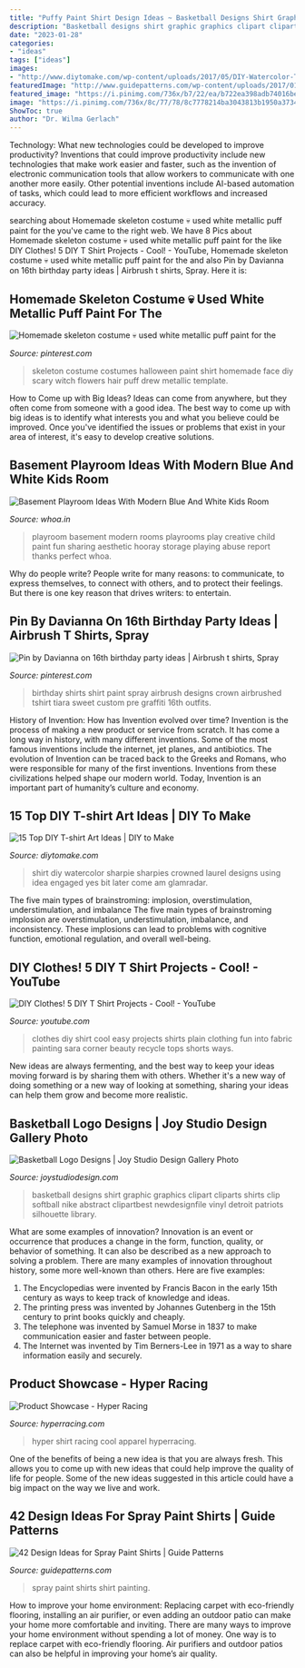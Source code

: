 ```yaml
---
title: "Puffy Paint Shirt Design Ideas ~ Basketball Designs Shirt Graphic Graphics Clipart Cliparts Shirts Clip Softball Nike Abstract Clipartbest Newdesignfile Vinyl Detroit Patriots Silhouette Library"
description: "Basketball designs shirt graphic graphics clipart cliparts shirts clip softball nike abstract clipartbest newdesignfile vinyl detroit patriots silhouette library"
date: "2023-01-28"
categories:
- "ideas"
tags: ["ideas"]
images:
- "http://www.diytomake.com/wp-content/uploads/2017/05/DIY-Watercolor-T-shirt.jpg"
featuredImage: "http://www.guidepatterns.com/wp-content/uploads/2017/01/Spray-Paint-T-Shirts.jpg"
featured_image: "https://i.pinimg.com/736x/b7/22/ea/b722ea398adb74016be70647705b7a8c.jpg"
image: "https://i.pinimg.com/736x/8c/77/78/8c7778214ba3043813b1950a3734bbf3--girls-skeleton-costume-costume-for-girls.jpg"
ShowToc: true
author: "Dr. Wilma Gerlach"
---
```



Technology: What new technologies could be developed to improve productivity?
Inventions that could improve productivity include new technologies that make work easier and faster, such as the invention of electronic communication tools that allow workers to communicate with one another more easily. Other potential inventions include AI-based automation of tasks, which could lead to more efficient workflows and increased accuracy.

	

		
searching about Homemade skeleton costume 💀 used white metallic puff paint for the you've came to the right web. We have 8 Pics about Homemade skeleton costume 💀 used white metallic puff paint for the like DIY Clothes! 5 DIY T Shirt Projects - Cool! - YouTube, Homemade skeleton costume 💀 used white metallic puff paint for the and also Pin by Davianna on 16th birthday party ideas | Airbrush t shirts, Spray. Here it is:
		
    
## Homemade Skeleton Costume 💀 Used White Metallic Puff Paint For The

<img loading=lazy src="https://i.pinimg.com/736x/8c/77/78/8c7778214ba3043813b1950a3734bbf3--girls-skeleton-costume-costume-for-girls.jpg" onerror="this.onerror=null;this.src='https://tse1.mm.bing.net/th?id=OIP.CjuV9Mm52CG7zphbDzbBygHaNK&amp;pid=15.1';" alt="Homemade skeleton costume 💀 used white metallic puff paint for the">

_Source: pinterest.com_

>skeleton costume costumes halloween paint shirt homemade face diy scary witch flowers hair puff drew metallic template. 

	

How to Come up with Big Ideas?
Ideas can come from anywhere, but they often come from someone with a good idea. The best way to come up with big ideas is to identify what interests you and what you believe could be improved. Once you've identified the issues or problems that exist in your area of interest, it's easy to develop creative solutions.

    
## Basement Playroom Ideas With Modern Blue And White Kids Room

<img loading=lazy src="http://www.whoa.in/20140224-Whoa/Basement-Playroom-Ideas-With-Modern-Blue-and-White-Kids-Room.jpg" onerror="this.onerror=null;this.src='https://tse4.mm.bing.net/th?id=OIP.RSZIAmi6Sierwmch0bJXoAHaE6&amp;pid=15.1';" alt="Basement Playroom Ideas With Modern Blue And White Kids Room">

_Source: whoa.in_

>playroom basement modern rooms playrooms play creative child paint fun sharing aesthetic hooray storage playing abuse report thanks perfect whoa. 

	

Why do people write?
People write for many reasons: to communicate, to express themselves, to connect with others, and to protect their feelings. But there is one key reason that drives writers: to entertain.

    
## Pin By Davianna On 16th Birthday Party Ideas | Airbrush T Shirts, Spray

<img loading=lazy src="https://i.pinimg.com/736x/b7/22/ea/b722ea398adb74016be70647705b7a8c.jpg" onerror="this.onerror=null;this.src='https://tse1.mm.bing.net/th?id=OIP.6T1zwurEKqTIQ339lX2cPwHaI1&amp;pid=15.1';" alt="Pin by Davianna on 16th birthday party ideas | Airbrush t shirts, Spray">

_Source: pinterest.com_

>birthday shirts shirt paint spray airbrush designs crown airbrushed tshirt tiara sweet custom pre graffiti 16th outfits. 

	

History of Invention: How has Invention evolved over time?
Invention is the process of making a new product or service from scratch. It has come a long way in history, with many different inventions. Some of the most famous inventions include the internet, jet planes, and antibiotics. The evolution of Invention can be traced back to the Greeks and Romans, who were responsible for many of the first inventions. Inventions from these civilizations helped shape our modern world. Today, Invention is an important part of humanity’s culture and economy.

    
## 15 Top DIY T-shirt Art Ideas | DIY To Make

<img loading=lazy src="http://www.diytomake.com/wp-content/uploads/2017/05/DIY-Watercolor-T-shirt.jpg" onerror="this.onerror=null;this.src='https://tse4.mm.bing.net/th?id=OIP.DEr4L_zUsGrj67bZ_b_vsQHaJ4&amp;pid=15.1';" alt="15 Top DIY T-shirt Art Ideas | DIY to Make">

_Source: diytomake.com_

>shirt diy watercolor sharpie sharpies crowned laurel designs using idea engaged yes bit later come am glamradar. 

	

The five main types of brainstroming: implosion, overstimulation, understimulation, and imbalance
The five main types of brainstroming implosion are overstimulation, understimulation, imbalance, and inconsistency. These implosions can lead to problems with cognitive function, emotional regulation, and overall well-being.

    
## DIY Clothes! 5 DIY T Shirt Projects - Cool! - YouTube

<img loading=lazy src="http://i.ytimg.com/vi/I2CrkTE8NSI/maxresdefault.jpg" onerror="this.onerror=null;this.src='https://tse4.mm.bing.net/th?id=OIP.PJkBNo6AYZwm_l6IJwAS3wHaEK&amp;pid=15.1';" alt="DIY Clothes! 5 DIY T Shirt Projects - Cool! - YouTube">

_Source: youtube.com_

>clothes diy shirt cool easy projects shirts plain clothing fun into fabric painting sara corner beauty recycle tops shorts ways. 

	

New ideas are always fermenting, and the best way to keep your ideas moving forward is by sharing them with others. Whether it's a new way of doing something or a new way of looking at something, sharing your ideas can help them grow and become more realistic.

    
## Basketball Logo Designs | Joy Studio Design Gallery Photo

<img loading=lazy src="http://joystudiodesign.com/wp-content/uploads/2015/12/720576cf3975cfb0e133084841a59358.jpg" onerror="this.onerror=null;this.src='https://tse3.mm.bing.net/th?id=OIP.Q-yTeQHxkQHOWX4O09cgBwHaHa&amp;pid=15.1';" alt="Basketball Logo Designs | Joy Studio Design Gallery Photo">

_Source: joystudiodesign.com_

>basketball designs shirt graphic graphics clipart cliparts shirts clip softball nike abstract clipartbest newdesignfile vinyl detroit patriots silhouette library. 

	

What are some examples of innovation?
Innovation is an event or occurrence that produces a change in the form, function, quality, or behavior of something. It can also be described as a new approach to solving a problem. There are many examples of innovation throughout history, some more well-known than others. Here are five examples:
1. The Encyclopedias were invented by Francis Bacon in the early 15th century as ways to keep track of knowledge and ideas.
2. The printing press was invented by Johannes Gutenberg in the 15th century to print books quickly and cheaply.
3. The telephone was invented by Samuel Morse in 1837 to make communication easier and faster between people. 
4. The Internet was invented by Tim Berners-Lee in 1971 as a way to share information easily and securely. 

    
## Product Showcase - Hyper Racing

<img loading=lazy src="http://www.hyperracing.com/Assets/images/hyper_images/44-060.jpg" onerror="this.onerror=null;this.src='https://tse3.mm.bing.net/th?id=OIP.-Vz085V8kglVh9tONtcMPAHaHa&amp;pid=15.1';" alt="Product Showcase - Hyper Racing">

_Source: hyperracing.com_

>hyper shirt racing cool apparel hyperracing. 

	

One of the benefits of being a new idea is that you are always fresh. This allows you to come up with new ideas that could help improve the quality of life for people. Some of the new ideas suggested in this article could have a big impact on the way we live and work.

    
## 42 Design Ideas For Spray Paint Shirts | Guide Patterns

<img loading=lazy src="http://www.guidepatterns.com/wp-content/uploads/2017/01/Spray-Paint-T-Shirts.jpg" onerror="this.onerror=null;this.src='https://tse3.mm.bing.net/th?id=OIP.LqARd_Z_1WjsoSUzGVN2kwHaFj&amp;pid=15.1';" alt="42 Design Ideas for Spray Paint Shirts | Guide Patterns">

_Source: guidepatterns.com_

>spray paint shirts shirt painting. 

	

How to improve your home environment: Replacing carpet with eco-friendly flooring, installing an air purifier, or even adding an outdoor patio can make your home more comfortable and inviting.
There are many ways to improve your home environment without spending a lot of money. One way is to replace carpet with eco-friendly flooring. Air purifiers and outdoor patios can also be helpful in improving your home’s air quality.

